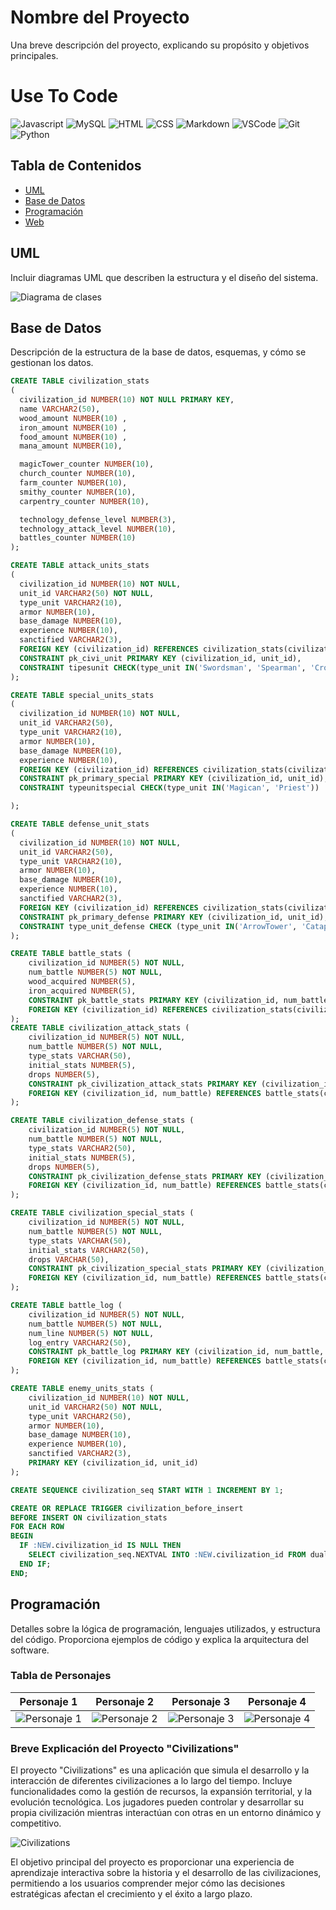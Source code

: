 # Nombre del Proyecto

Una breve descripción del proyecto, explicando su propósito y objetivos principales.

# Use To Code

![Javascript](https://img.shields.io/badge/Javascript-F0DB4F?style=for-the-badge&labelColor=black&logo=javascript&logoColor=F0DB4F)
![MySQL](https://img.shields.io/badge/-MYSQL-61DBFB?style=for-the-badge&labelColor=black&logo=MYSQL&logoColor=61DBFB)
![HTML](https://img.shields.io/badge/HTML5-E34F26?style=for-the-badge&logo=html5&logoColor=white)
![CSS](https://img.shields.io/badge/CSS-1572B6?style=for-the-badge&logo=css&logoColor=white)
![Markdown](https://img.shields.io/badge/Markdown-000000?style=for-the-badge&logo=markdown&logoColor=white)
![VSCode](https://img.shields.io/badge/Visual_Studio-0078d7?style=for-the-badge&logo=visual%20studio&logoColor=white)
![Git](https://img.shields.io/badge/Git-F05032?style=for-the-badge&logo=git&logoColor=white)
![Python](https://img.shields.io/badge/Python_-092749?style=for-the-badge&logo=Python&logoColor=06B6D4&labelColor=000000)

## Tabla de Contenidos

- [UML](/M5)
- [Base de Datos](#base-de-datos)
- [Programación](#programación)
- [Web](#web)

## UML

Incluir diagramas UML que describen la estructura y el diseño del sistema. 

![Diagrama de clases](readmeImg/image.png)

## Base de Datos

Descripción de la estructura de la base de datos, esquemas, y cómo se gestionan los datos.

```sql
CREATE TABLE civilization_stats
(
  civilization_id NUMBER(10) NOT NULL PRIMARY KEY,
  name VARCHAR2(50),
  wood_amount NUMBER(10) ,
  iron_amount NUMBER(10) ,
  food_amount NUMBER(10) ,
  mana_amount NUMBER(10), 

  magicTower_counter NUMBER(10), 
  church_counter NUMBER(10), 
  farm_counter NUMBER(10), 
  smithy_counter NUMBER(10), 
  carpentry_counter NUMBER(10), 

  technology_defense_level NUMBER(3),
  technology_attack_level NUMBER(10), 
  battles_counter NUMBER(10) 
);

CREATE TABLE attack_units_stats
(
  civilization_id NUMBER(10) NOT NULL, 
  unit_id VARCHAR2(50) NOT NULL,
  type_unit VARCHAR2(10), 
  armor NUMBER(10),
  base_damage NUMBER(10), 
  experience NUMBER(10),
  sanctified VARCHAR2(3), 
  FOREIGN KEY (civilization_id) REFERENCES civilization_stats(civilization_id),
  CONSTRAINT pk_civi_unit PRIMARY KEY (civilization_id, unit_id),
  CONSTRAINT tipesunit CHECK(type_unit IN('Swordsman', 'Spearman', 'Crossbow', 'Cannon'))
);

CREATE TABLE special_units_stats
(
  civilization_id NUMBER(10) NOT NULL, 
  unit_id VARCHAR2(50),
  type_unit VARCHAR2(10), 
  armor NUMBER(10),
  base_damage NUMBER(10), 
  experience NUMBER(10),
  FOREIGN KEY (civilization_id) REFERENCES civilization_stats(civilization_id),
  CONSTRAINT pk_primary_special PRIMARY KEY (civilization_id, unit_id),
  CONSTRAINT typeunitspecial CHECK(type_unit IN('Magican', 'Priest'))

);

CREATE TABLE defense_unit_stats
(
  civilization_id NUMBER(10) NOT NULL, 
  unit_id VARCHAR2(50),
  type_unit VARCHAR2(10), 
  armor NUMBER(10),
  base_damage NUMBER(10), 
  experience NUMBER(10),
  sanctified VARCHAR2(3),
  FOREIGN KEY (civilization_id) REFERENCES civilization_stats(civilization_id),
  CONSTRAINT pk_primary_defense PRIMARY KEY (civilization_id, unit_id),
  CONSTRAINT type_unit_defense CHECK (type_unit IN('ArrowTower', 'Catapult','RocketLauncherTower'))
);

CREATE TABLE battle_stats (
    civilization_id NUMBER(5) NOT NULL,
    num_battle NUMBER(5) NOT NULL,
    wood_acquired NUMBER(5),
    iron_acquired NUMBER(5),
    CONSTRAINT pk_battle_stats PRIMARY KEY (civilization_id, num_battle),
	FOREIGN KEY (civilization_id) REFERENCES civilization_stats(civilization_id)
);
CREATE TABLE civilization_attack_stats (
    civilization_id NUMBER(5) NOT NULL,
    num_battle NUMBER(5) NOT NULL,
    type_stats VARCHAR(50),
    initial_stats NUMBER(5),
    drops NUMBER(5),
    CONSTRAINT pk_civilization_attack_stats PRIMARY KEY (civilization_id, num_battle, type_stats),
    FOREIGN KEY (civilization_id, num_battle) REFERENCES battle_stats(civilization_id, num_battle)
);

CREATE TABLE civilization_defense_stats (
    civilization_id NUMBER(5) NOT NULL,
    num_battle NUMBER(5) NOT NULL,
    type_stats VARCHAR2(50),
    initial_stats NUMBER(5),
    drops NUMBER(5),
    CONSTRAINT pk_civilization_defense_stats PRIMARY KEY (civilization_id, num_battle, type_stats),
    FOREIGN KEY (civilization_id, num_battle) REFERENCES battle_stats(civilization_id, num_battle)
);

CREATE TABLE civilization_special_stats (
    civilization_id NUMBER(5) NOT NULL,
    num_battle NUMBER(5) NOT NULL,
    type_stats VARCHAR(50),
    initial_stats VARCHAR2(50),
    drops VARCHAR(50),
    CONSTRAINT pk_civilization_special_stats PRIMARY KEY (civilization_id, num_battle, type_stats),
    FOREIGN KEY (civilization_id, num_battle) REFERENCES battle_stats(civilization_id, num_battle)
);

CREATE TABLE battle_log (
    civilization_id NUMBER(5) NOT NULL,
    num_battle NUMBER(5) NOT NULL,
    num_line NUMBER(5) NOT NULL,
    log_entry VARCHAR2(50),
    CONSTRAINT pk_battle_log PRIMARY KEY (civilization_id, num_battle, num_line),
    FOREIGN KEY (civilization_id, num_battle) REFERENCES battle_stats(civilization_id, num_battle)
);

CREATE TABLE enemy_units_stats (
    civilization_id NUMBER(10) NOT NULL,
    unit_id VARCHAR2(50) NOT NULL,
    type_unit VARCHAR2(50),
    armor NUMBER(10),
    base_damage NUMBER(10),
    experience NUMBER(10),
    sanctified VARCHAR2(3),
    PRIMARY KEY (civilization_id, unit_id)
);

CREATE SEQUENCE civilization_seq START WITH 1 INCREMENT BY 1;

CREATE OR REPLACE TRIGGER civilization_before_insert
BEFORE INSERT ON civilization_stats
FOR EACH ROW
BEGIN
  IF :NEW.civilization_id IS NULL THEN
    SELECT civilization_seq.NEXTVAL INTO :NEW.civilization_id FROM dual;
  END IF;
END;
```
## Programación

Detalles sobre la lógica de programación, lenguajes utilizados, y estructura del código. Proporciona ejemplos de código y explica la arquitectura del software.

### Tabla de Personajes

| Personaje 1                  | Personaje 2                  | Personaje 3                  | Personaje 4                  |
|------------------------------|------------------------------|------------------------------|------------------------------|
| ![Personaje 1](readmeImg/spearman.png) | ![Personaje 2](readmeImg/magician.png) | ![Personaje 3](readmeImg/swordsman.png) | ![Personaje 4](readmeImg/smithy.png)|

### Breve Explicación del Proyecto "Civilizations"

El proyecto "Civilizations" es una aplicación que simula el desarrollo y la interacción de diferentes civilizaciones a lo largo del tiempo. Incluye funcionalidades como la gestión de recursos, la expansión territorial, y la evolución tecnológica. Los jugadores pueden controlar y desarrollar su propia civilización mientras interactúan con otras en un entorno dinámico y competitivo.

![Civilizations](readmeimagenes/2.png)

El objetivo principal del proyecto es proporcionar una experiencia de aprendizaje interactiva sobre la historia y el desarrollo de las civilizaciones, permitiendo a los usuarios comprender mejor cómo las decisiones estratégicas afectan el crecimiento y el éxito a largo plazo.


